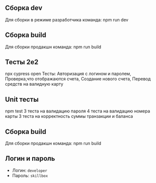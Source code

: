 ## Сборка dev

Для сборки в режиме разработчика команда:
npm run dev

## Сборка build

Для сборки продакшн команда:
npm run build

## Тесты 2e2

npx cypress open
Тесты:
Авторизация с логином и паролем,
Проверка,что отображаются счета,
Создание нового счета,
Перевод средств на валидную карту

## Unit тесты

npm test
3 теста на валидацию пароля
4 теста на валидацию номера карты
3 теста на корректность суммы транзакции и баланса

## Сборка build

Для сборки продакшн команда:
npm run build

## Логин и пароль

- Логин: `developer`
- Пароль: `skillbox`
